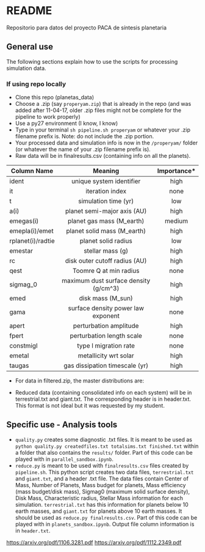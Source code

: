 # README #

Repositorio para datos del proyecto PACA de síntesis planetaria

## General use 

The following sections explain how to use the scripts for processing simulation data.

### If using repo locally

- Clone this repo (planetas_data)
- Choose a .zip (say `properyam.zip`) that is already in the repo (and was added after 11-04-17, older .zip files might not be complete for the pipeline to work properly)
- Use a py27 environment (I know, I know)
- Type in your terminal `sh pipeline.sh properyam` or whatever your .zip filename prefix is. Note: do not include the .zip portion.
- Your processed data and simulation info is now in the `/properyam/` folder (or whatever the name of your .zip filename prefix is).
- Raw data will be in finalresults.csv (containing info on all the planets).


| Column Name   | Meaning       | Importance*  |
| ------------- |:-------------:| :-----:|
| ident     	| unique system identifier | high |
| it   			| iteration index      |   none |
| t 			| simulation time (yr)      | low    |
| a(i)			| planet semi-major axis (AU)| high		|
| emegas(i)		| planet gas mass (M_earth) | medium |
| emepla(i)/emet| planet solid mass (M_earth)| high |
| rplanet(i)/radtie| planet solid radius | low |
| emestar		| stellar mass (g) | high |
| rc            | disk outer cutoff radius (AU) | high |
| qest | Toomre Q at min radius | none |
| sigmag_0 | maximum dust surface density (g/cm^3) | high |
| emed | disk mass (M_sun) | high |
| gama | surface density power law exponent | none |
| apert | perturbation amplitude | high|
| fpert | perturbation length scale | none |
| constmigI | type I migration rate | none |
| emetal | metallicity wrt solar | high |
| taugas | gas dissipation timescale (yr) | high | 

* For data in filtered.zip, the master distributions are:

- Reduced data (containing consolidated info on each system) will be in terrestrial.txt and giant.txt. The corresponding header is in header.txt. This format is not ideal but it was requested by my student.

## Specific use - Analysis tools

- `quality.py` creates some diagnostic .txt files. It is meant to be used as `python quality.py createdfiles.txt totalsims.txt finished.txt` within a folder that also contains the `results/` folder. Part of this code can be played with in `parallel_sandbox.ipynb`.
- `reduce.py` is meant to be used with `finalresults.csv` files created by `pipeline.sh`. This python script creates two data files, `terrestrial.txt` and `giant.txt`, and a header .txt file. The data files contain Center of Mass, Number of Planets, Mass budget for planets, Mass efficiency (mass budget/disk mass), Sigmag0 (maximum solid surface density), Disk Mass, Characteristic radius, Stellar Mass information for each simulation. `terrestrial.txt` has this information for planets below 10 earth masses, and `giant.txt` for planets above 10 earth masses. It should be used as `reduce.py finalresults.csv`. Part of this  code can be played with in `planets_sandbox.ipynb`. Output file column information is in `header.txt`.

https://arxiv.org/pdf/1106.3281.pdf
https://arxiv.org/pdf/1112.2349.pdf
